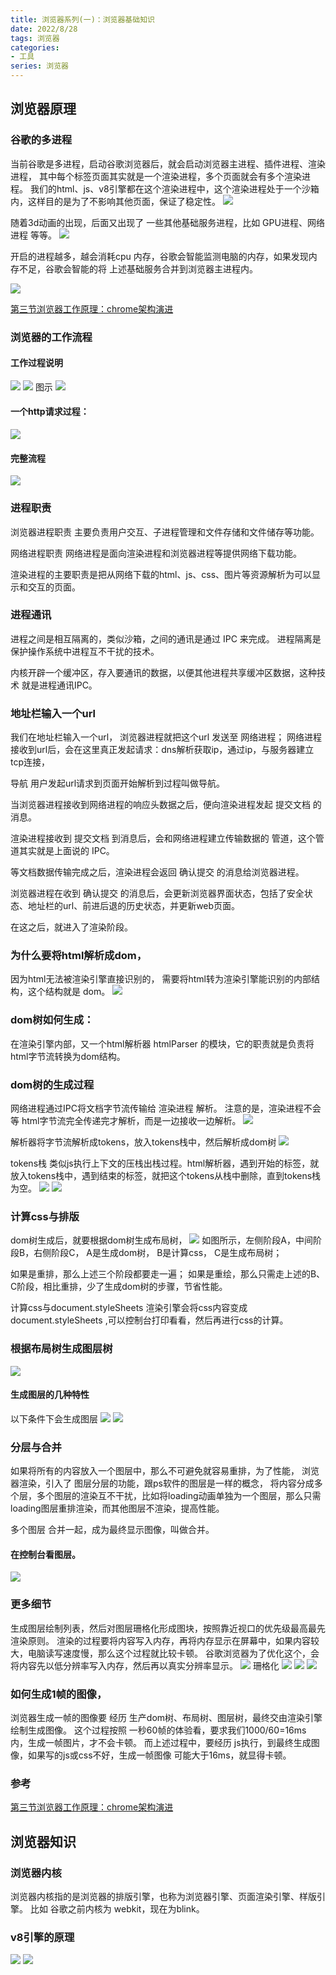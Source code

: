 ```yaml
---
title: 浏览器系列(一)：浏览器基础知识
date: 2022/8/28
tags: 浏览器
categories: 
- 工具
series: 浏览器
---
```



## 浏览器原理

### 谷歌的多进程
当前谷歌是多进程，启动谷歌浏览器后，就会启动浏览器主进程、插件进程、渲染进程， 其中每个标签页面其实就是一个渲染进程，多个页面就会有多个渲染进程。
我们的html、js、v8引擎都在这个渲染进程中，这个渲染进程处于一个沙箱内，这样目的是为了不影响其他页面，保证了稳定性。
![](/image/ntool/b0.jpg)

随着3d动画的出现，后面又出现了 一些其他基础服务进程，比如 GPU进程、网络进程 等等。
![](/image/ntool/b1.jpg)

开启的进程越多，越会消耗cpu 内存，谷歌会智能监测电脑的内存，如果发现内存不足，谷歌会智能的将 上述基础服务合并到浏览器主进程内。

![](/image/ntool/b2.jpg)

[第三节浏览器工作原理：chrome架构演进](https://www.bilibili.com/video/BV18q4y1L7Wh?p=11)



### 浏览器的工作流程
#### 工作过程说明
![](/image/ntool/b.jpg)
![](/image/ntool/b3.jpg)
图示
![](/image/ntool/b4.jpg)

#### 一个http请求过程：
![](/image/ntool/b5.jpg)

#### 完整流程
![](/image/ntool/b6.jpg)

### 进程职责
浏览器进程职责
主要负责用户交互、子进程管理和文件存储和文件储存等功能。

网络进程职责
网络进程是面向渲染进程和浏览器进程等提供网络下载功能。

渲染进程的主要职责是把从网络下载的html、js、css、图片等资源解析为可以显示和交互的页面。


### 进程通讯
进程之间是相互隔离的，类似沙箱，之间的通讯是通过 IPC 来完成。
进程隔离是保护操作系统中进程互不干扰的技术。

内核开辟一个缓冲区，存入要通讯的数据，以便其他进程共享缓冲区数据，这种技术 就是进程通讯IPC。

### 地址栏输入一个url
我们在地址栏输入一个url，
浏览器进程就把这个url 发送至 网络进程；
网络进程接收到url后，会在这里真正发起请求：dns解析获取ip，通过ip，与服务器建立tcp连接，


导航 用户发起url请求到页面开始解析到过程叫做导航。

当浏览器进程接收到网络进程的响应头数据之后，便向渲染进程发起 提交文档 的消息。

渲染进程接收到 提交文档 到消息后，会和网络进程建立传输数据的 管道，这个管道其实就是上面说的 IPC。

等文档数据传输完成之后，渲染进程会返回 确认提交 的消息给浏览器进程。

浏览器进程在收到 确认提交 的消息后，会更新浏览器界面状态，包括了安全状态、地址栏的url、前进后退的历史状态，并更新web页面。

在这之后，就进入了渲染阶段。



### 为什么要将html解析成dom，
因为html无法被渲染引擎直接识别的，
需要将html转为渲染引擎能识别的内部结构，这个结构就是 dom。
![](/image/ntool/b7.jpg)

### dom树如何生成：
在渲染引擎内部，又一个html解析器 htmlParser 的模块，它的职责就是负责将html字节流转换为dom结构。

### dom树的生成过程
网络进程通过IPC将文档字节流传输给 渲染进程 解析。
注意的是，渲染进程不会等 html字节流完全传递完才解析，而是一边接收一边解析。
![](/image/ntool/b8.jpg)

解析器将字节流解析成tokens，放入tokens栈中，然后解析成dom树
![](/image/ntool/b9.jpg)

tokens栈 类似js执行上下文的压栈出栈过程。html解析器，遇到开始的标签，就放入tokens栈中，遇到结束的标签，就把这个tokens从栈中删除，直到tokens栈为空。
![](/image/ntool/b10.jpg)
![](/image/ntool/b11.jpg)


### 计算css与排版
dom树生成后，就要根据dom树生成布局树，
![](/image/ntool/b12.jpg)
如图所示，左侧阶段A，中间阶段B，右侧阶段C，
A是生成dom树，
B是计算css，
C是生成布局树；

如果是重排，那么上述三个阶段都要走一遍；
如果是重绘，那么只需走上述的B、C阶段，相比重排，少了生成dom树的步骤，节省性能。

计算css与document.styleSheets
渲染引擎会将css内容变成 document.styleSheets ,可以控制台打印看看，然后再进行css的计算。

### 根据布局树生成图层树
![](/image/ntool/b14.jpg)

#### 生成图层的几种特性
以下条件下会生成图层
![](/image/ntool/b15.jpg)
![](/image/ntool/b16.jpg)

### 分层与合并
如果将所有的内容放入一个图层中，那么不可避免就容易重排，为了性能，
浏览器渲染，引入了 图层分层的功能，跟ps软件的图层是一样的概念，
将内容分成多个层，多个图层的渲染互不干扰，比如将loading动画单独为一个图层，那么只需loading图层重排渲染，而其他图层不渲染，提高性能。

多个图层 合并一起，成为最终显示图像，叫做合并。

#### 在控制台看图层。
![](/image/ntool/b13.jpg)

### 更多细节
生成图层绘制列表，然后对图层珊格化形成图块，按照靠近视口的优先级最高最先渲染原则。
渲染的过程要将内容写入内存，再将内存显示在屏幕中，如果内容较大，电脑读写速度慢，那么这个过程就比较卡顿。
谷歌浏览器为了优化这个，会将内容先以低分辨率写入内存，然后再以真实分辨率显示。
![](/image/ntool/c1.jpg)
珊格化
![](/image/ntool/c2.jpg)
![](/image/ntool/c3.jpg)
![](/image/ntool/c4.jpg)

### 如何生成1帧的图像，
浏览器生成一帧的图像要 经历 生产dom树、布局树、图层树，最终交由渲染引擎绘制生成图像。
这个过程按照 一秒60帧的体验看，要求我们1000/60=16ms 内，生成一帧图片，才不会卡顿。
而上述过程中，要经历 js执行，到最终生成图像，如果写的js或css不好，生成一帧图像 可能大于16ms，就显得卡顿。


### 参考

[第三节浏览器工作原理：chrome架构演进](https://www.bilibili.com/video/BV18q4y1L7Wh?p=11)


## 浏览器知识
### 浏览器内核
浏览器内核指的是浏览器的排版引擎，也称为浏览器引擎、页面渲染引擎、样版引擎。
比如 谷歌之前内核为 webkit，现在为blink。

### v8引擎的原理
![](/image/ntool/b17.jpg)
![](/image/ntool/b18.jpg)



